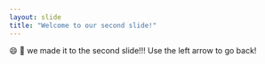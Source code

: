 ```yaml
---
layout: slide
title: "Welcome to our second slide!"
---
```

:smile: :tada: we made it to the second slide!!!
Use the left arrow to go back!
